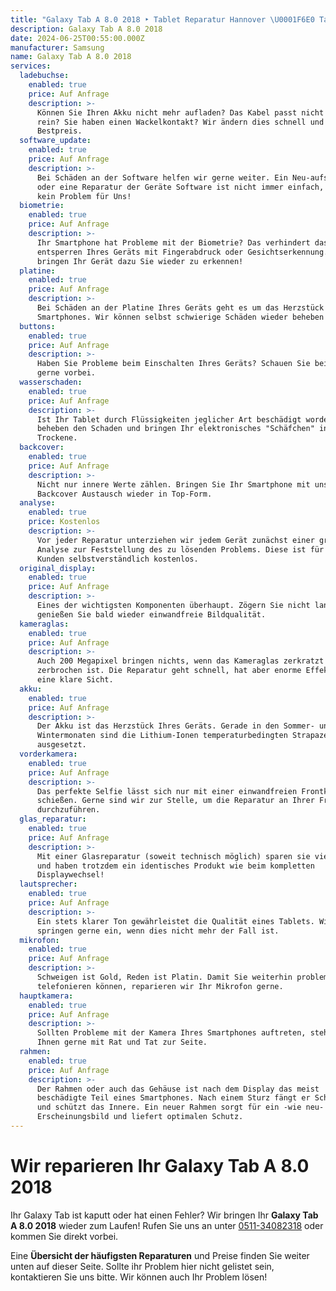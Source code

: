 ```yaml
---
title: "Galaxy Tab A 8.0 2018 ‣ Tablet Reparatur Hannover \U0001F6E0️ Tablet Werkstatt"
description: Galaxy Tab A 8.0 2018
date: 2024-06-25T00:55:00.000Z
manufacturer: Samsung
name: Galaxy Tab A 8.0 2018
services:
  ladebuchse:
    enabled: true
    price: Auf Anfrage
    description: >-
      Können Sie Ihren Akku nicht mehr aufladen? Das Kabel passt nicht mehr ganz
      rein? Sie haben einen Wackelkontakt? Wir ändern dies schnell und zum
      Bestpreis.
  software_update:
    enabled: true
    price: Auf Anfrage
    description: >-
      Bei Schäden an der Software helfen wir gerne weiter. Ein Neu-aufsetzen
      oder eine Reparatur der Geräte Software ist nicht immer einfach, jedoch
      kein Problem für Uns!
  biometrie:
    enabled: true
    price: Auf Anfrage
    description: >-
      Ihr Smartphone hat Probleme mit der Biometrie? Das verhindert das
      entsperren Ihres Geräts mit Fingerabdruck oder Gesichtserkennung. Wir
      bringen Ihr Gerät dazu Sie wieder zu erkennen!
  platine:
    enabled: true
    price: Auf Anfrage
    description: >-
      Bei Schäden an der Platine Ihres Geräts geht es um das Herzstück des
      Smartphones. Wir können selbst schwierige Schäden wieder beheben!
  buttons:
    enabled: true
    price: Auf Anfrage
    description: >-
      Haben Sie Probleme beim Einschalten Ihres Geräts? Schauen Sie bei uns
      gerne vorbei.
  wasserschaden:
    enabled: true
    price: Auf Anfrage
    description: >-
      Ist Ihr Tablet durch Flüssigkeiten jeglicher Art beschädigt worden? Wir
      beheben den Schaden und bringen Ihr elektronisches "Schäfchen" ins
      Trockene.
  backcover:
    enabled: true
    price: Auf Anfrage
    description: >-
      Nicht nur innere Werte zählen. Bringen Sie Ihr Smartphone mit unserem
      Backcover Austausch wieder in Top-Form.
  analyse:
    enabled: true
    price: Kostenlos
    description: >-
      Vor jeder Reparatur unterziehen wir jedem Gerät zunächst einer gründlichen
      Analyse zur Feststellung des zu lösenden Problems. Diese ist für unsere
      Kunden selbstverständlich kostenlos.
  original_display:
    enabled: true
    price: Auf Anfrage
    description: >-
      Eines der wichtigsten Komponenten überhaupt. Zögern Sie nicht lange und
      genießen Sie bald wieder einwandfreie Bildqualität.
  kameraglas:
    enabled: true
    price: Auf Anfrage
    description: >-
      Auch 200 Megapixel bringen nichts, wenn das Kameraglas zerkratzt oder
      zerbrochen ist. Die Reparatur geht schnell, hat aber enorme Effekte auf
      eine klare Sicht.
  akku:
    enabled: true
    price: Auf Anfrage
    description: >-
      Der Akku ist das Herzstück Ihres Geräts. Gerade in den Sommer- und in den
      Wintermonaten sind die Lithium-Ionen temperaturbedingten Strapazen
      ausgesetzt.
  vorderkamera:
    enabled: true
    price: Auf Anfrage
    description: >-
      Das perfekte Selfie lässt sich nur mit einer einwandfreien Frontkamera
      schießen. Gerne sind wir zur Stelle, um die Reparatur an Ihrer Frontkamera
      durchzuführen.
  glas_reparatur:
    enabled: true
    price: Auf Anfrage
    description: >-
      Mit einer Glasreparatur (soweit technisch möglich) sparen sie viel Geld
      und haben trotzdem ein identisches Produkt wie beim kompletten
      Displaywechsel!
  lautsprecher:
    enabled: true
    price: Auf Anfrage
    description: >-
      Ein stets klarer Ton gewährleistet die Qualität eines Tablets. Wir
      springen gerne ein, wenn dies nicht mehr der Fall ist.
  mikrofon:
    enabled: true
    price: Auf Anfrage
    description: >-
      Schweigen ist Gold, Reden ist Platin. Damit Sie weiterhin problemlos
      telefonieren können, reparieren wir Ihr Mikrofon gerne.
  hauptkamera:
    enabled: true
    price: Auf Anfrage
    description: >-
      Sollten Probleme mit der Kamera Ihres Smartphones auftreten, stehen wir
      Ihnen gerne mit Rat und Tat zur Seite.
  rahmen:
    enabled: true
    price: Auf Anfrage
    description: >-
      Der Rahmen oder auch das Gehäuse ist nach dem Display das meist
      beschädigte Teil eines Smartphones. Nach einem Sturz fängt er Schäden ab
      und schützt das Innere. Ein neuer Rahmen sorgt für ein -wie neu-
      Erscheinungsbild und liefert optimalen Schutz.
---
```

# Wir reparieren Ihr Galaxy Tab A 8.0 2018

Ihr Galaxy Tab ist kaputt oder hat einen Fehler? Wir bringen Ihr **Galaxy Tab A 8.0 2018** wieder zum Laufen! Rufen Sie uns an unter [0511-34082318](tel:051134082318) oder kommen Sie direkt vorbei.

Eine **Übersicht der häufigsten Reparaturen** und Preise finden Sie weiter unten auf dieser Seite. Sollte ihr Problem hier nicht gelistet sein, kontaktieren Sie uns bitte. Wir können auch Ihr Problem lösen!
